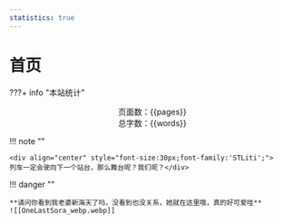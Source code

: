 ```yaml
---
statistics: true
---
```


# 首页


???+ info "本站统计"
    <center>页面数：{{pages}} </center>
    <center>总字数：{{words}} </center>


!!! note ""
	<center></center>
	
	<div align="center" style="font-size:30px;font-family:'STLiti';">
    列车一定会驶向下一个站台，那么舞台呢？我们呢？</div>





!!! danger ""
	
	**请问你看到我老婆新海天了吗，没看到也没关系，她就在这里哦，真的好可爱哇**
	![[OneLastSora_webp.webp]]


